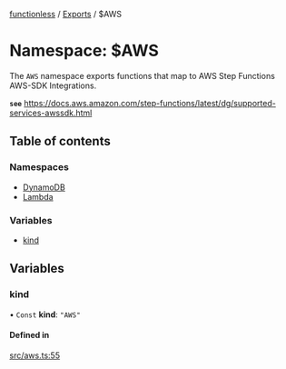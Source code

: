 [functionless](../README.md) / [Exports](../modules.md) / $AWS

# Namespace: $AWS

The `AWS` namespace exports functions that map to AWS Step Functions AWS-SDK Integrations.

**`see`** https://docs.aws.amazon.com/step-functions/latest/dg/supported-services-awssdk.html

## Table of contents

### Namespaces

- [DynamoDB](AWS.DynamoDB.md)
- [Lambda](AWS.Lambda.md)

### Variables

- [kind](AWS.md#kind)

## Variables

### kind

• `Const` **kind**: ``"AWS"``

#### Defined in

[src/aws.ts:55](https://github.com/sam-goodwin/functionless/blob/8f02ec6/src/aws.ts#L55)
